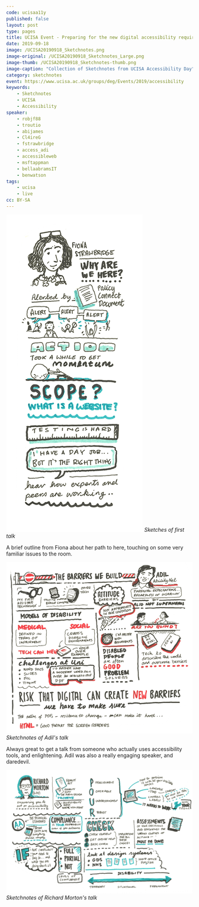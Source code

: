 ```yaml
---
code: ucisaa11y
published: false
layout: post
type: pages
title: UCISA Event - Preparing for the new digital accessibility requirements
date: 2019-09-18
image: /UCISA20190918_Sketchnotes.png
image-original: /UCISA20190918_Sketchnotes_Large.png
image-thumb: /UCISA20190918_Sketchnotes-thumb.png
image-caption: "Collection of Sketchnotes from UCISA Accessibility Day"
category: sketchnotes
event: https://www.ucisa.ac.uk/groups/deg/Events/2019/accessibility
keywords:
    - Sketchnotes
    - UCISA
    - Accessibility
speaker:
    - robjf88
    - troutio
    - abijames
    - Cl4ireG
    - fstrawbridge
    - access_adi
    - accessibleweb
    - msftappman
    - bellaabramsIT
    - benwatson
tags:
    - ucisa
    - live
cc: BY-SA
---
```


![Sketchnotes of First Talk](/images/ucisa2019/UCISA20190918_Sketchnotes-01.png )
*Sketches of first talk*

A brief outline from Fiona about her path to here, touching on some very familiar issues to the room.

![Sketchnotes of talk of demos](/images/ucisa2019/UCISA20190918_Sketchnotes-02.png )
*Sketchnotes of Adil's talk*

Always great to get a talk from someone who actually uses accessibility tools, and enlightening. Adil was also a really engaging speaker, and daredevil.

![Sketchnotes of talk by Richard Morton](/images/ucisa2019/UCISA20190918_Sketchnotes-03.png )
*Sketchnotes of Richard Morton's talk*